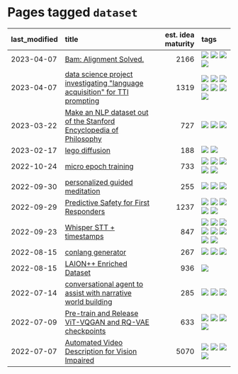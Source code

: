 # Pages tagged `dataset`

|last_modified|title|est. idea maturity|tags
|:---|:---|---:|:---|
|2023-04-07|[Bam: Alignment Solved.](../ezmode_alignment.md)|2166|[![](https://img.shields.io/badge/tag-alignment-32d44f)](../tags/alignment.md) [![](https://img.shields.io/badge/tag-dataset-ea1833)](../tags/dataset.md) [![](https://img.shields.io/badge/tag-experimental-53417a)](../tags/experimental.md) [![](https://img.shields.io/badge/tag-meta-dad82b)](../tags/meta.md)|
|2023-04-07|[data science project investigating "language acquisition" for TTI prompting](../tti_language_aqcuisition.md)|1319|[![](https://img.shields.io/badge/tag-alignment-32d44f)](../tags/alignment.md) [![](https://img.shields.io/badge/tag-dataset-ea1833)](../tags/dataset.md) [![](https://img.shields.io/badge/tag-experimental-53417a)](../tags/experimental.md) [![](https://img.shields.io/badge/tag-prompting-3f9741)](../tags/prompting.md) [![](https://img.shields.io/badge/tag-publication-f14da)](../tags/publication.md) [![](https://img.shields.io/badge/tag-publicgood-1043a5)](../tags/publicgood.md) [![](https://img.shields.io/badge/tag-stability-35d420)](../tags/stability.md)|
|2023-03-22|[Make an NLP dataset out of the Stanford Encyclopedia of Philosophy](../sep_dataset.md)|727|[![](https://img.shields.io/badge/tag-dataset-ea1833)](../tags/dataset.md) [![](https://img.shields.io/badge/tag-publication-f14da)](../tags/publication.md) [![](https://img.shields.io/badge/tag-wip-12f6d5)](../tags/wip.md)|
|2023-02-17|[lego diffusion](../lego-diffusion.md)|188|[![](https://img.shields.io/badge/tag-dataset-ea1833)](../tags/dataset.md) [![](https://img.shields.io/badge/tag-experimental-53417a)](../tags/experimental.md)|
|2022-10-24|[micro epoch training](../micro-epoch.md)|733|[![](https://img.shields.io/badge/tag-augmentation-6edb5)](../tags/augmentation.md) [![](https://img.shields.io/badge/tag-dataset-ea1833)](../tags/dataset.md) [![](https://img.shields.io/badge/tag-heuristics-f1c85)](../tags/heuristics.md) [![](https://img.shields.io/badge/tag-tooling-c6963e)](../tags/tooling.md) [![](https://img.shields.io/badge/tag-training-4db4d2)](../tags/training.md)|
|2022-09-30|[personalized guided meditation](../personalized-guided-meditation.md)|255|[![](https://img.shields.io/badge/tag-dataset-ea1833)](../tags/dataset.md) [![](https://img.shields.io/badge/tag-experimental-53417a)](../tags/experimental.md) [![](https://img.shields.io/badge/tag-prompting-3f9741)](../tags/prompting.md)|
|2022-09-29|[Predictive Safety for First Responders](../safety-officer.md)|1237|[![](https://img.shields.io/badge/tag-completed-12eec5)](../tags/completed.md) [![](https://img.shields.io/badge/tag-dataset-ea1833)](../tags/dataset.md) [![](https://img.shields.io/badge/tag-publication-f14da)](../tags/publication.md) [![](https://img.shields.io/badge/tag-publicgood-1043a5)](../tags/publicgood.md) [![](https://img.shields.io/badge/tag-wip-12f6d5)](../tags/wip.md)|
|2022-09-23|[Whisper STT + timestamps](../whisper-stt-plus-timestamps.md)|847|[![](https://img.shields.io/badge/tag-colab-d5ffe)](../tags/colab.md) [![](https://img.shields.io/badge/tag-dataset-ea1833)](../tags/dataset.md) [![](https://img.shields.io/badge/tag-experimental-53417a)](../tags/experimental.md) [![](https://img.shields.io/badge/tag-meta-dad82b)](../tags/meta.md) [![](https://img.shields.io/badge/tag-prompting-3f9741)](../tags/prompting.md) [![](https://img.shields.io/badge/tag-publicgood-1043a5)](../tags/publicgood.md) [![](https://img.shields.io/badge/tag-stability-35d420)](../tags/stability.md) [![](https://img.shields.io/badge/tag-tooling-c6963e)](../tags/tooling.md)|
|2022-08-15|[conlang generator](../conlang_lm.md)|267|[![](https://img.shields.io/badge/tag-carp-35d2ce)](../tags/carp.md) [![](https://img.shields.io/badge/tag-dataset-ea1833)](../tags/dataset.md) [![](https://img.shields.io/badge/tag-experimental-53417a)](../tags/experimental.md)|
|2022-08-15|[LAION++ Enriched Dataset](../laion-plus-plus.md)|936|[![](https://img.shields.io/badge/tag-dataset-ea1833)](../tags/dataset.md)|
|2022-07-14|[conversational agent to assist with narrative world building](../world-building-agent.md)|285|[![](https://img.shields.io/badge/tag-dataset-ea1833)](../tags/dataset.md) [![](https://img.shields.io/badge/tag-experimental-53417a)](../tags/experimental.md) [![](https://img.shields.io/badge/tag-prompting-3f9741)](../tags/prompting.md)|
|2022-07-09|[Pre-train and Release ViT-VQGAN and RQ-VAE checkpoints](../pretrained_vit-vqgan_checkpoints.md)|633|[![](https://img.shields.io/badge/tag-completed-12eec5)](../tags/completed.md) [![](https://img.shields.io/badge/tag-dataset-ea1833)](../tags/dataset.md) [![](https://img.shields.io/badge/tag-prompting-3f9741)](../tags/prompting.md) [![](https://img.shields.io/badge/tag-tooling-c6963e)](../tags/tooling.md)|
|2022-07-07|[Automated Video Description for Vision Impaired](../automated-video-description.md)|5070|[![](https://img.shields.io/badge/tag-accessibility-76bb24)](../tags/accessibility.md) [![](https://img.shields.io/badge/tag-dataset-ea1833)](../tags/dataset.md) [![](https://img.shields.io/badge/tag-foundation-96f12e)](../tags/foundation.md) [![](https://img.shields.io/badge/tag-publicgood-1043a5)](../tags/publicgood.md)|